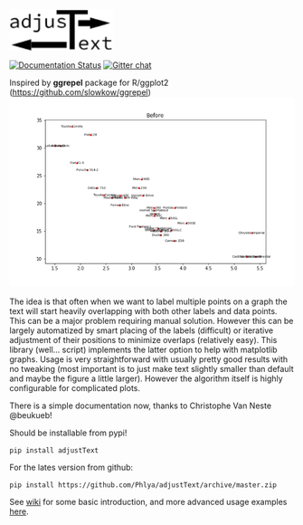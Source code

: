 <img src="https://github.com/Phlya/adjustText/blob/master/adjustText_logo.svg" width="183">

[![Documentation Status](https://readthedocs.org/projects/adjusttext/badge/?version=latest)](http://adjusttext.readthedocs.io/en/latest/?badge=latest)  [![Gitter chat](https://badges.gitter.im/gitterHQ/gitter.png)](https://gitter.im/adjustText/Lobby)

Inspired by **ggrepel** package for R/ggplot2 (https://github.com/slowkow/ggrepel) 
![Alt text](examples/mtcars.gif "Labelled mtcars dataset")

The idea is that often when we want to label multiple points on a graph the text will start heavily overlapping with both other labels and data points. This can be a major problem requiring manual solution. However this can be largely automatized by smart placing of the labels (difficult) or iterative adjustment of their positions to minimize overlaps (relatively easy). This library (well... script) implements the latter option to help with matplotlib graphs. Usage is very straightforward with usually pretty good results with no tweaking (most important is to just make text slightly smaller than default and maybe the figure a little larger). However the algorithm itself is highly configurable for complicated plots.

There is a simple documentation now, thanks to Christophe Van Neste @beukueb!

Should be installable from pypi!
```
pip install adjustText
```

For the lates version from github:
```
pip install https://github.com/Phlya/adjustText/archive/master.zip
```

See [wiki] for some basic introduction, and more advanced usage examples [here].

[wiki]: https://github.com/Phlya/adjustText/wiki
[here]: https://github.com/Phlya/adjustText/blob/master/examples/Examples.ipynb
